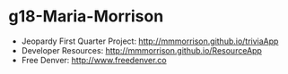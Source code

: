# g18-Maria-Morrison
- Jeopardy First Quarter Project: http://mmmorrison.github.io/triviaApp
- Developer Resources: http://mmmorrison.github.io/ResourceApp
- Free Denver: http://www.freedenver.co
